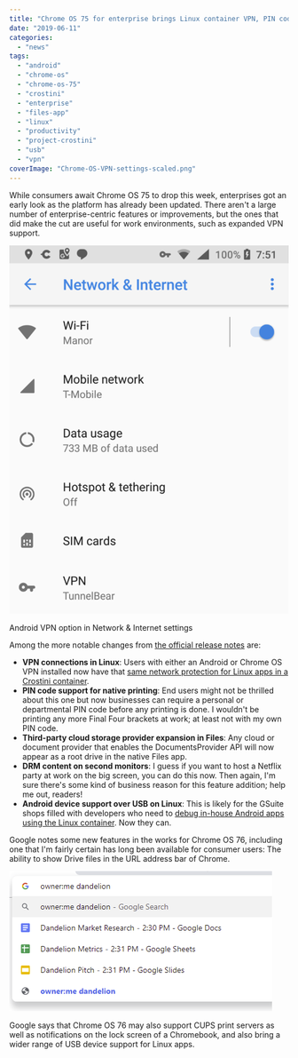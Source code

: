 ```yaml
---
title: "Chrome OS 75 for enterprise brings Linux container VPN, PIN code for printing and more"
date: "2019-06-11"
categories: 
  - "news"
tags: 
  - "android"
  - "chrome-os"
  - "chrome-os-75"
  - "crostini"
  - "enterprise"
  - "files-app"
  - "linux"
  - "productivity"
  - "project-crostini"
  - "usb"
  - "vpn"
coverImage: "Chrome-OS-VPN-settings-scaled.png"
---
```


While consumers await Chrome OS 75 to drop this week, enterprises got an early look as the platform has already been updated. There aren't a large number of enterprise-centric features or improvements, but the ones that did make the cut are useful for work environments, such as expanded VPN support.

![Android VPN settings](images/Android-VPN-settings-778x1024.png)

Android VPN option in Network & Internet settings

Among the more notable changes from [the official release notes](https://support.google.com/chrome/a/answer/7679408) are:

- **VPN connections in Linux**: Users with either an Android or Chrome OS VPN installed now have that [same network protection for Linux apps in a Crostini container](https://www.aboutchromebooks.com/news/chrome-os-74-75-android-vpn-support-to-linux-crostini/).
- **PIN code support for native printing**: End users might not be thrilled about this one but now businesses can require a personal or departmental PIN code before any printing is done. I wouldn't be printing any more Final Four brackets at work; at least not with my own PIN code.
- **Third-party cloud storage provider expansion in Files**: Any cloud or document provider that enables the DocumentsProvider API will now appear as a root drive in the native Files app.
- **DRM content on second monitors**: I guess if you want to host a Netflix party at work on the big screen, you can do this now. Then again, I'm sure there's some kind of business reason for this feature addition; help me out, readers!
- **Android device support over USB on Linux**: This is likely for the GSuite shops filled with developers who need to [debug in-house Android apps using the Linux container](https://www.aboutchromebooks.com/news/chrome-os-75-adds-usb-device-adb-android-support-linux-project-crostini/). Now they can.

Google notes some new features in the works for Chrome OS 76, including one that I'm fairly certain has long been available for consumer users: The ability to show Drive files in the URL address bar of Chrome.

![](images/drive-files.png)

Google says that Chrome OS 76 may also support CUPS print servers as well as notifications on the lock screen of a Chromebook, and also bring a wider range of USB device support for Linux apps.
